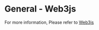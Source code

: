 # General - Web3js

For more information, Please refer to [Web3js](https://web3js.readthedocs.io/en/v1.2.11/)